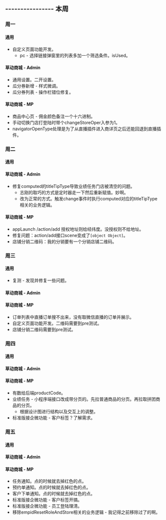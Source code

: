 ## ---------------- 本周

### 周一
#### 通用
* 自定义页面功能开发。
  - pc - 选择链接弹窗里的列表多加一个筛选条件。isUsed。
#### 草动商城 - Admin
* 通用设置。二开设置。
* 瓜分券新增 - 样式微调。
* 瓜分券列表 - 操作栏错位修复。
#### 草动商城 - MP
* 商品中心页 - 佣金颜色备注一个十六进制。
* 手动切换门店打登陆时带个changeStoreOper入参为1。
* navigatorOpenType处理是为了从直播插件进入商详页之后还能回退到直播插件。

### 周二
#### 通用
#### 草动商城 - Admin
* 修复computed的titleTipType导致业绩任务门店被清空的问题。
  - 志刚的取巧的方式是定时器走一下然后重新赋值。妙啊。
  - 改为正常的方式。触发change事件时执行computed对应的titleTipType相关的业务逻辑。
#### 草动商城 - MP
* appLaunch /action/add 授权地址则给经纬度。没授权则不给地址。
* 修复问题：action/add接口scene变成了`[object Object]`。
* 店铺分销二维码：我的分销要有一个分销店铺二维码。

### 周三
#### 通用
* 复测 - 发现并修复一些问题。
#### 草动商城 - Admin
#### 草动商城 - MP
* 订单列表中直播订单搜不出来，没有取微信直播的订单并展示。
* 自定义页面功能开发。二维码需要到pre测试。
* 店铺分销二维码需要到pre测试。

### 周四
#### 通用
#### 草动商城 - Admin
#### 草动商城 - MP
* 有数给后端productCode。
* 业绩任务 - 小程序端接口改成带分页的。先拉普通商品的分页。再拉取拼团商品的分页。
  - 根据设计图进行结构以及交互上的调整。
* 标准版接企微功能 - 客户标签？了解需求。

### 周五
#### 通用
#### 草动商城 - Admin
#### 草动商城 - MP
* 任务通知。点的时候就去掉红色的点。
* 预约单通知。点的时候就去掉红色的点。
* 客户下单通知。点的时候就去掉红色的点。
* 标准版接企微功能 - 客户标签开搞。
* 标准版接企微功能 - 员工登陆理清。
* 移除empidResetRoleAndStore相关的业务逻辑 - 我记得之前移除过了的啊。
